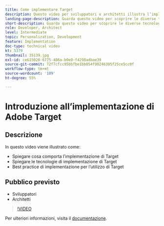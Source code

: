 ```yaml
---
title: Come implementare Target
description: Questo video per sviluppatori e architetti illustra l’implementazione di Adobe Target. Guarda questo video per scoprire le diverse tecnologie per l’implementazione di Target e per applicare le relative best practice.
landing-page-description: Guarda questo video per scoprire le diverse tecnologie per l’implementazione di Target e per applicare le relative best practice.
short-description: Guarda questo video per scoprire le diverse tecnologie per l’implementazione di Target e per applicare le relative best practice.
role: Developer, Architect
level: Intermediate
topic: Personalization, Development
feature: Implementation
doc-type: technical video
kt: 5379
thumbnail: 35139.jpg
exl-id: ce615020-6775-486a-b0e0-f4298adbae39
source-git-commit: 72f7cfcc95bbfbe1bb054f98246305f25ce5cc0f
workflow-type: tm+mt
source-wordcount: '109'
ht-degree: 55%

---
```


# Introduzione all’implementazione di Adobe Target

## Descrizione

In questo video viene illustrato come:

* Spiegare cosa comporta l’implementazione di Target
* Spiegare le tecnologie di implementazione di Target
* Best practice di implementazione per l’utilizzo di Target

## Pubblico previsto

* Sviluppatori
* Architetti

>[!VIDEO](https://video.tv.adobe.com/v/35139/?quality=12)

Per ulteriori informazioni, visita il [documentazione](https://experienceleague.adobe.com/docs/target/using/implement-target/implementing-target.html?lang=en).
